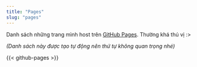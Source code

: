 ```yaml
---
title: "Pages"
slug: "pages"
---
```


Danh sách những trang mình host trên [GitHub Pages](https://pages.github.com/). Thường khá thú vị :>

_(Danh sách này được tạo tự động nên thứ tự không quan trọng nhé)_

{{< github-pages >}}